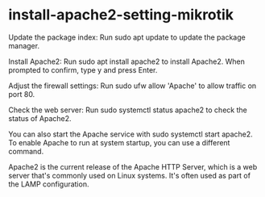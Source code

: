 # install-apache2-setting-mikrotik
Update the package index: Run sudo apt update to update the package manager. 
 
Install Apache2: Run sudo apt install apache2 to install Apache2. When prompted to confirm, type y and press Enter. 
 
Adjust the firewall settings: Run sudo ufw allow 'Apache' to allow traffic on port 80. 
 
Check the web server: Run sudo systemctl status apache2 to check the status of Apache2. 
 
You can also start the Apache service with sudo systemctl start apache2. To enable Apache to run at system startup, you can use a different command. 
 
Apache2 is the current release of the Apache HTTP Server, which is a web server that's commonly used on Linux systems. It's often used as part of the LAMP configuration. 
 
